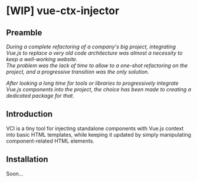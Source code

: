 # [WIP] vue-ctx-injector

## Preamble

*During a complete refactoring of a company's big project, integrating Vue.js to
replace a very old code architecture was almost a necessity to keep a
well-working website.  
The problem was the lack of time to allow to a one-shot refactoring on the
project, and a progressive transition was the only solution.*

*After looking a long time for tools or libraries to progressively integrate
Vue.js components into the project, the choice has been made to creating a
dedicated package for that.*

## Introduction

VCI is a tiny tool for injecting standalone components with Vue.js context into
basic HTML templates, while keeping it updated by simply manipulating
component-related HTML elements.

## Installation

Soon...
